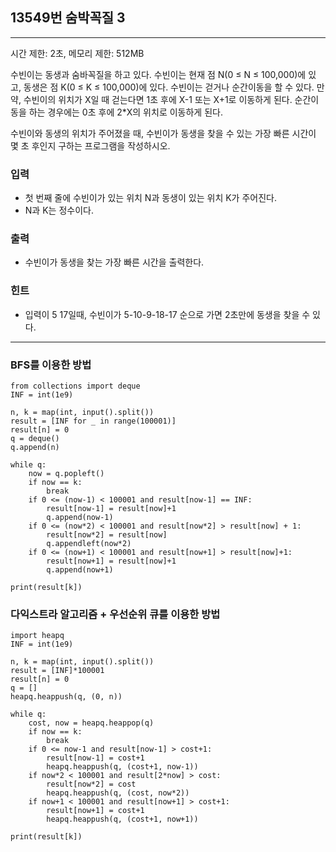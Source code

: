 ## 13549번 숨박꼭질 3

---

시간 제한: 2초, 메모리 제한: 512MB

수빈이는 동생과 숨바꼭질을 하고 있다. 수빈이는 현재 점 N(0 ≤ N ≤ 100,000)에 있고, 동생은 점 K(0 ≤ K ≤ 100,000)에 있다. 수빈이는 걷거나 순간이동을 할 수 있다. 만약, 수빈이의 위치가 X일 때 걷는다면 1초 후에 X-1 또는 X+1로 이동하게 된다. 순간이동을 하는 경우에는 0초 후에 2*X의 위치로 이동하게 된다.

수빈이와 동생의 위치가 주어졌을 때, 수빈이가 동생을 찾을 수 있는 가장 빠른 시간이 몇 초 후인지 구하는 프로그램을 작성하시오.

### 입력

- 첫 번째 줄에 수빈이가 있는 위치 N과 동생이 있는 위치 K가 주어진다. 
- N과 K는 정수이다.

### 출력

- 수빈이가 동생을 찾는 가장 빠른 시간을 출력한다.

### 힌트

- 입력이 5 17일때, 수빈이가 5-10-9-18-17 순으로 가면 2초만에 동생을 찾을 수 있다.

---

### BFS를 이용한 방법
~~~
from collections import deque
INF = int(1e9)

n, k = map(int, input().split())
result = [INF for _ in range(100001)]
result[n] = 0
q = deque()
q.append(n)

while q:
    now = q.popleft()
    if now == k:
        break
    if 0 <= (now-1) < 100001 and result[now-1] == INF:
        result[now-1] = result[now]+1
        q.append(now-1)
    if 0 <= (now*2) < 100001 and result[now*2] > result[now] + 1:
        result[now*2] = result[now]
        q.appendleft(now*2)
    if 0 <= (now+1) < 100001 and result[now+1] > result[now]+1:
        result[now+1] = result[now]+1
        q.append(now+1)

print(result[k])

~~~
  

### 다익스트라 알고리즘 + 우선순위 큐를 이용한 방법
~~~
import heapq
INF = int(1e9)

n, k = map(int, input().split())
result = [INF]*100001
result[n] = 0
q = []
heapq.heappush(q, (0, n))

while q:
    cost, now = heapq.heappop(q)
    if now == k:
        break
    if 0 <= now-1 and result[now-1] > cost+1:
        result[now-1] = cost+1
        heapq.heappush(q, (cost+1, now-1))
    if now*2 < 100001 and result[2*now] > cost:
        result[now*2] = cost
        heapq.heappush(q, (cost, now*2))
    if now+1 < 100001 and result[now+1] > cost+1:
        result[now+1] = cost+1
        heapq.heappush(q, (cost+1, now+1))

print(result[k])

~~~
